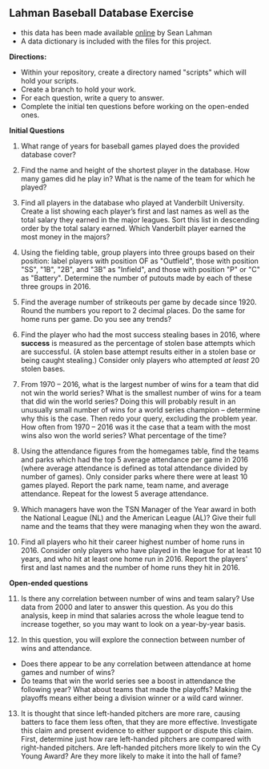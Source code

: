 ## Lahman Baseball Database Exercise
- this data has been made available [online](http://www.seanlahman.com/baseball-archive/statistics/) by Sean Lahman
- A data dictionary is included with the files for this project.

**Directions:**  
* Within your repository, create a directory named "scripts" which will hold your scripts.
* Create a branch to hold your work.
* For each question, write a query to answer.
* Complete the initial ten questions before working on the open-ended ones.

**Initial Questions**

1. What range of years for baseball games played does the provided database cover? 

2. Find the name and height of the shortest player in the database. How many games did he play in? 
What is the name of the team for which he played?
   

3. Find all players in the database who played at Vanderbilt University.
 Create a list showing each player’s first and last names as well as the total salary they earned in the major leagues.
 Sort this list in descending order by the total salary earned. Which Vanderbilt player earned the most money in the majors?
	

4. Using the fielding table, group players into three groups based on their position:
 label players with position OF as "Outfield", those with position "SS", "1B", "2B", 
and "3B" as "Infield", and those with position "P" or "C" as "Battery".
 Determine the number of putouts made by each of these three groups in 2016.
   
5. Find the average number of strikeouts per game by decade since 1920. Round the numbers you report to 2 decimal places. 
Do the same for home runs per game. Do you see any trends?
   

6. Find the player who had the most success stealing bases in 2016, 
where __success__ is measured as the percentage of stolen base attempts which are successful. 
(A stolen base attempt results either in a stolen base or being caught stealing.) Consider only players who attempted _at least_ 20 stolen bases.
	

7.  From 1970 – 2016, what is the largest number of wins for a team that did not win the world series? 
What is the smallest number of wins for a team that did win the world series? 
Doing this will probably result in an unusually small number of wins for a world series champion – determine why this is the case. 
Then redo your query, excluding the problem year.
 How often from 1970 – 2016 was it the case that a team with the most wins also won the world series? What percentage of the time?


8. Using the attendance figures from the homegames table, 
find the teams and parks which had the top 5 average attendance per game in 2016 
(where average attendance is defined as total attendance divided by number of games). 
Only consider parks where there were at least 10 games played. Report the park name, team name, and average attendance. 
Repeat for the lowest 5 average attendance.


9. Which managers have won the TSN Manager of the Year award in both the National League (NL) and the American League (AL)? 
Give their full name and the teams that they were managing when they won the award.

10. Find all players who hit their career highest number of home runs in 2016.
 Consider only players who have played in the league for at least 10 years,
 and who hit at least one home run in 2016. Report the players' first and last names and the number of home runs they hit in 2016.


**Open-ended questions**

11. Is there any correlation between number of wins and team salary? Use data from 2000 and later to answer this question. As you do this analysis,
 keep in mind that salaries across the whole league tend to increase together, so you may want to look on a year-by-year basis.

12. In this question, you will explore the connection between number of wins and attendance.
  *  Does there appear to be any correlation between attendance at home games and number of wins? </li>
  *  Do teams that win the world series see a boost in attendance the following year? What about teams that made the playoffs? Making the playoffs means either being a division winner or a wild card winner.

13. It is thought that since left-handed pitchers are more rare, causing batters to face them less often, that they are more effective.
 Investigate this claim and present evidence to either support or dispute this claim. First, determine just how rare left-handed pitchers are compared with right-handed pitchers.
 Are left-handed pitchers more likely to win the Cy Young Award? Are they more likely to make it into the hall of fame?

  
